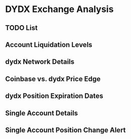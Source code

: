 # DYDX Exchange Analysis

## TODO List

## Account Liquidation Levels

## dydx Network Details

## Coinbase vs. dydx Price Edge

## dydx Position Expiration Dates

## Single Account Details

## Single Account Position Change Alert